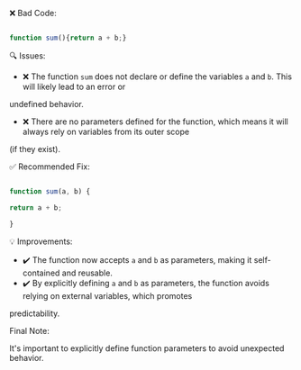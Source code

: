
❌ Bad Code:

```javascript

function sum(){return a + b;}

```

🔍 Issues:

* ❌ The function `sum` does not declare or define the variables `a` and `b`. This will likely lead to an error or

undefined behavior.

* ❌ There are no parameters defined for the function, which means it will always rely on variables from its outer scope

(if they exist).

✅ Recommended Fix:

```javascript

function sum(a, b) {

return a + b;

}

```

💡 Improvements:

* ✔️ The function now accepts `a` and `b` as parameters, making it self-contained and reusable.
* ✔️ By explicitly defining `a` and `b` as parameters, the function avoids relying on external variables, which promotes

predictability.

Final Note:

It's important to explicitly define function parameters to avoid unexpected behavior.
